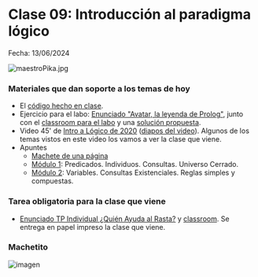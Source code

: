 # Clase 09: Introducción al paradigma lógico

Fecha: 13/06/2024

![maestroPika.jpg](../2021/assets/maestroPika.jpg)

### Materiales que dan soporte a los temas de hoy

* El [código hecho en clase](https://github.com/pdepjm/2024-l-intro).
* Ejercicio para el labo: [Enunciado "Avatar, la leyenda de Prolog"](https://docs.google.com/document/d/1e6hIm1dWjiMRNZpD1nrhUsFKXGwoTTimF3mm2tmGx40/edit?usp=sharing), junto con el [classroom para el labo](https://classroom.github.com/a/OXzMLbu-) y una [solución propuesta](https://github.com/pdepjm/2024-l-avatar-dlopezalvas/blob/main/programa.pl).
* Video 45' de [Intro a Lógico de 2020](https://www.youtube.com/watch?v=4M-lzIOhVbI) ([diapos del video](https://docs.google.com/presentation/d/e/2PACX-1vRJTUxGna0bJtzyxfiy7_07z4wlMRMGbWWmcfdLE5b01Hn2Ez1vRIW3K67avTRlNJNOEEghY9ZnkM2k/pub?start=false&loop=false&delayms=3000&slide=id.p)). Algunos de los temas vistos en este video los vamos a ver la clase que viene.
* Apuntes 	
  * [Machete de una página](https://docs.google.com/document/d/1_alxG1fgZHQuuIOPeIVMJ4aRwIyTAPaDR3uuI1R3oJk/edit) 
  * [Módulo 1](https://drive.google.com/open?id=1fTYHcILOkEsfTW5DOcghDSau3pQ6Q2AXlM0iwkB5L4E): Predicados. Individuos. Consultas. Universo Cerrado. 
  * [Módulo 2](https://drive.google.com/open?id=1YDsnBkCOz3bXR3dwvyMcSV9Ui0ATP5fojDwvmu6Rqss): Variables. Consultas Existenciales. Reglas simples y compuestas.

### Tarea obligatoria para la clase que viene
* [Enunciado TP Individual ¿Quién Ayuda al Rasta?](https://docs.google.com/document/d/1JVjGLws_uPKNGgB5XuSC32IsScqSt4lHwiP_VrUwyog/edit?usp=sharing) y [classroom](https://classroom.github.com/a/UX5QT5_e). Se entrega en papel impreso la clase que viene.


### Machetito
![imagen](https://github.com/pdepjm/bitacoras/assets/48812037/f4664553-c513-4d23-aef7-cdbcce196a58)
